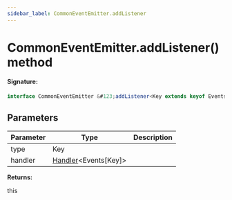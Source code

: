 ```yaml
---
sidebar_label: CommonEventEmitter.addListener
---
```


# CommonEventEmitter.addListener() method

#### Signature:

```typescript
interface CommonEventEmitter &#123;addListener<Key extends keyof Events>(type: Key, handler: Handler<Events[Key]>): this;&#125;
```

## Parameters

| Parameter | Type                                                   | Description |
| --------- | ------------------------------------------------------ | ----------- |
| type      | Key                                                    |             |
| handler   | [Handler](./puppeteer.handler.md)&lt;Events\[Key\]&gt; |             |

**Returns:**

this
